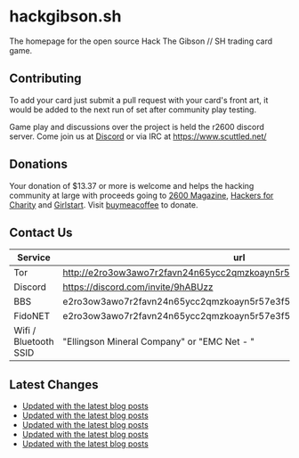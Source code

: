 # hackgibson.sh
The homepage for the open source Hack The Gibson // SH trading card game.


## Contributing

To add your card just submit a pull request with your card's front art, it would be added to the next run of set after community play testing.

Game play and discussions over the project is held the r2600 discord server. Come join us at [Discord](https://discord.com/invite/9hABUzz) or via IRC at https://www.scuttled.net/


## Donations

Your donation of $13.37 or more is welcome and helps the hacking community at large with proceeds going to [2600 Magazine](https://2600.com/), [Hackers for Charity](https://hackersforcharity.org) and [Girlstart](https://girlstart.org).  Visit [buymeacoffee](https://www.buymeacoffee.com/hackgibson.sh) to donate.


## Contact Us

Service | url
-|-
Tor | http://e2ro3ow3awo7r2favn24n65ycc2qmzkoayn5r57e3f56nvjwdcgg32ad.onion
Discord | https://discord.com/invite/9hABUzz
BBS | e2ro3ow3awo7r2favn24n65ycc2qmzkoayn5r57e3f56nvjwdcgg32ad.onion:23
FidoNET | e2ro3ow3awo7r2favn24n65ycc2qmzkoayn5r57e3f56nvjwdcgg32ad.onion:24554
Wifi / Bluetooth SSID | "Ellingson Mineral Company" or "EMC Net - <fidonet address>"

## Latest Changes
<!-- BLOG-POST-LIST:START -->
- [Updated with the latest blog posts](https://github.com/DFW2600/hackgibson.sh/commit/5f932939deff283a1c197d19e282fd65722b782c)
- [Updated with the latest blog posts](https://github.com/DFW2600/hackgibson.sh/commit/99ef14d54d01a86034abc00530e7056eee1e611d)
- [Updated with the latest blog posts](https://github.com/DFW2600/hackgibson.sh/commit/d37a6e46805bbae15d6b14c980fc83b6507d2667)
- [Updated with the latest blog posts](https://github.com/DFW2600/hackgibson.sh/commit/b8121675a82060a827226e070b67e7f587a9ecef)
- [Updated with the latest blog posts](https://github.com/DFW2600/hackgibson.sh/commit/7bdc1647d3c5f150f0ef9489f9bbe5e6c48a177d)
<!-- BLOG-POST-LIST:END -->
